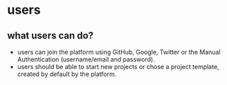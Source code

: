 # users

## what users can do?

- users can join the platform using GitHub, Google, Twitter or the Manual Authentication (username/email and password).
- users should be able to start new projects or chose a project template, created by default by the platform.
